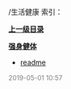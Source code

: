 /生活健康 索引：


**[上一级目录](/index.md)**

**[强身健体](/生活健康/强身健体/index.md)**

- [readme](/生活健康/readme.md)


<font size=2 color='grey'> 2019-05-01 10:57 </font>